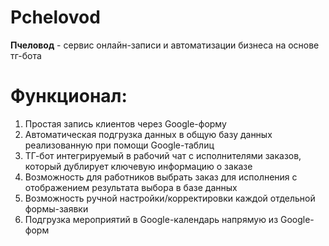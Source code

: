 # Pchelovod
**Пчеловод** - сервис онлайн-записи и автоматизации бизнеса на основе тг-бота

# Функционал:

1. Простая запись клиентов через Google-форму
2. Автоматическая подгрузка данных в общую базу данных реализованную при помощи Google-таблиц
3. ТГ-бот интегрируемый в рабочий чат с исполнителями заказов, который дублирует ключевую информацию о заказе
4. Возможность для работников выбрать заказ для исполнения c отображением результата выбора в базе данных
5. Возможность ручной настройки/корректировки каждой отдельной формы-заявки
6. Подгрузка мероприятий в Google-календарь напрямую из Google-форм

